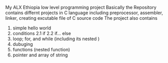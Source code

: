 My ALX Ethiopia low level programming project
Basically the Repository contains differnt projects in C language including preprocessor, assembler, linker, creating excutable file of C source code
The project also contains 
1. simple hello world
2. conditions 
  2.1 if
  2.2 if... else
3. loop; for, and while (including its nested )
4. dubuging
5. functions (nested function)
6. pointer and array of string 
